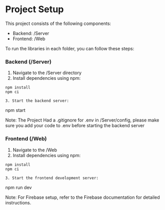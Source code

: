 
# Project Setup

This project consists of the following components:
- Backend: /Server
- Frontend: /Web

To run the libraries in each folder, you can follow these steps:

### Backend (/Server)
1. Navigate to the /Server directory
2. Install dependencies using npm:
```
npm install
npm ci

3. Start the backend server:
```
npm start

Note: The Project Had a .gitignore for .env in /Server/config, please make sure you add your code to .env before starting the backend server


### Frontend (/Web)
1. Navigate to the /Web
2. Install dependencies using npm:
```
npm install
npm ci

3. Start the frontend development server:
```
npm run dev

Note: For Firebase setup, refer to the Firebase documentation for detailed instructions.